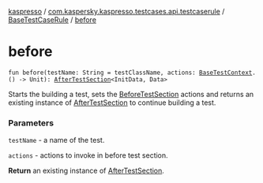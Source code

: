 [kaspresso](../../index.md) / [com.kaspersky.kaspresso.testcases.api.testcaserule](../index.md) / [BaseTestCaseRule](index.md) / [before](./before.md)

# before

`fun before(testName: String = testClassName, actions: `[`BaseTestContext`](../../com.kaspersky.kaspresso.testcases.core.testcontext/-base-test-context.md)`.() -> Unit): `[`AfterTestSection`](../../com.kaspersky.kaspresso.testcases.core.sections/-after-test-section/index.md)`<InitData, Data>`

Starts the building a test, sets the [BeforeTestSection](../../com.kaspersky.kaspresso.testcases.core.sections/-before-test-section/index.md) actions and returns an existing instance of
[AfterTestSection](../../com.kaspersky.kaspresso.testcases.core.sections/-after-test-section/index.md) to continue building a test.

### Parameters

`testName` - a name of the test.

`actions` - actions to invoke in before test section.

**Return**
an existing instance of [AfterTestSection](../../com.kaspersky.kaspresso.testcases.core.sections/-after-test-section/index.md).


